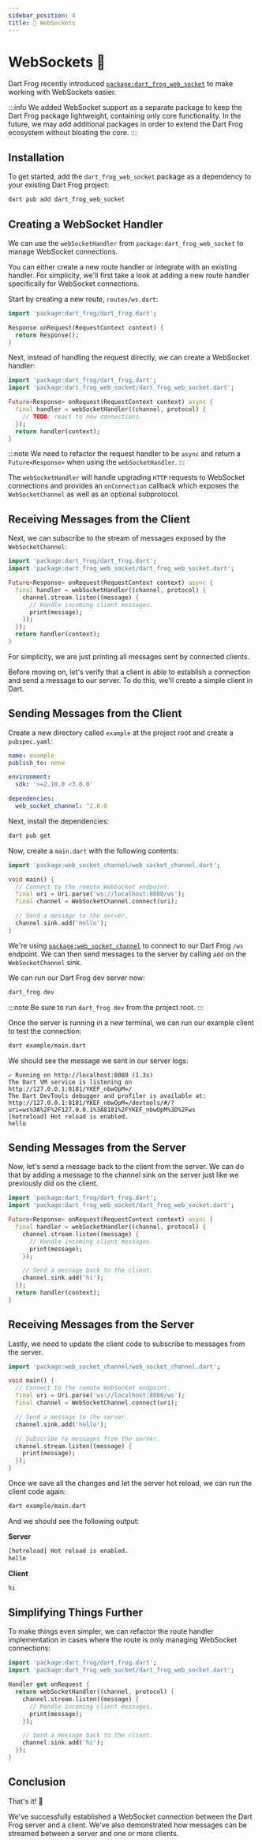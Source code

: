 ```yaml
---
sidebar_position: 4
title: 🔌 WebSockets
---
```


# WebSockets 🔌

Dart Frog recently introduced [`package:dart_frog_web_socket`](https://pub.dev/packages/dart_frog_web_socket) to make working with WebSockets easier.

:::info
We added WebSocket support as a separate package to keep the Dart Frog package lightweight, containing only core functionality. In the future, we may add additional packages in order to extend the Dart Frog ecosystem without bloating the core.
:::

## Installation

To get started, add the `dart_frog_web_socket` package as a dependency to your existing Dart Frog project:

```sh
dart pub add dart_frog_web_socket
```

## Creating a WebSocket Handler

We can use the `webSocketHandler` from `package:dart_frog_web_socket` to manage WebSocket connections.

You can either create a new route handler or integrate with an existing handler. For simplicity, we'll first take a look at adding a new route handler specifically for WebSocket connections.

Start by creating a new route, `routes/ws.dart`:

```dart
import 'package:dart_frog/dart_frog.dart';

Response onRequest(RequestContext context) {
  return Response();
}
```

Next, instead of handling the request directly, we can create a WebSocket handler:

```dart
import 'package:dart_frog/dart_frog.dart';
import 'package:dart_frog_web_socket/dart_frog_web_socket.dart';

Future<Response> onRequest(RequestContext context) async {
  final handler = webSocketHandler((channel, protocol) {
    // TODO: react to new connections.
  });
  return handler(context);
}
```

:::note
We need to refactor the request handler to be `async` and return a `Future<Response>` when using the `webSocketHandler`.
:::

The `webSocketHandler` will handle upgrading `HTTP` requests to WebSocket connections and provides an `onConnection` callback which exposes the `WebSocketChannel` as well as an optional subprotocol.

## Receiving Messages from the Client

Next, we can subscribe to the stream of messages exposed by the `WebSocketChannel`:

```dart
import 'package:dart_frog/dart_frog.dart';
import 'package:dart_frog_web_socket/dart_frog_web_socket.dart';

Future<Response> onRequest(RequestContext context) async {
  final handler = webSocketHandler((channel, protocol) {
    channel.stream.listen((message) {
      // Handle incoming client messages.
      print(message);
    });
  });
  return handler(context);
}
```

For simplicity, we are just printing all messages sent by connected clients.

Before moving on, let's verify that a client is able to establish a connection and send a message to our server. To do this, we'll create a simple client in Dart.

## Sending Messages from the Client

Create a new directory called `example` at the project root and create a `pubspec.yaml`:

```yaml
name: example
publish_to: none

environment:
  sdk: '>=2.18.0 <3.0.0'

dependencies:
  web_socket_channel: ^2.0.0
```

Next, install the dependencies:

```sh
dart pub get
```

Now, create a `main.dart` with the following contents:

```dart
import 'package:web_socket_channel/web_socket_channel.dart';

void main() {
  // Connect to the remote WebSocket endpoint.
  final uri = Uri.parse('ws://localhost:8080/ws');
  final channel = WebSocketChannel.connect(uri);

  // Send a message to the server.
  channel.sink.add('hello');
}
```

We're using [`package:web_socket_channel`](https://pub.dev/packages/web_socket_channel) to connect to our Dart Frog `/ws` endpoint. We can then send messages to the server by calling `add` on the `WebSocketChannel` sink.

We can run our Dart Frog dev server now:

```sh
dart_frog dev
```

:::note
Be sure to run `dart_frog dev` from the project root.
:::

Once the server is running in a new terminal, we can run our example client to test the connection:

```sh
dart example/main.dart
```

We should see the message we sent in our server logs:

```
✓ Running on http://localhost:8080 (1.3s)
The Dart VM service is listening on http://127.0.0.1:8181/YKEF_nbwOpM=/
The Dart DevTools debugger and profiler is available at: http://127.0.0.1:8181/YKEF_nbwOpM=/devtools/#/?uri=ws%3A%2F%2F127.0.0.1%3A8181%2FYKEF_nbwOpM%3D%2Fws
[hotreload] Hot reload is enabled.
hello
```

## Sending Messages from the Server

Now, let's send a message back to the client from the server. We can do that by adding a message to the channel sink on the server just like we previously did on the client.

```dart
import 'package:dart_frog/dart_frog.dart';
import 'package:dart_frog_web_socket/dart_frog_web_socket.dart';

Future<Response> onRequest(RequestContext context) async {
  final handler = webSocketHandler((channel, protocol) {
    channel.stream.listen((message) {
      // Handle incoming client messages.
      print(message);
    });

    // Send a message back to the client.
    channel.sink.add('hi');
  });
  return handler(context);
}
```

## Receiving Messages from the Server

Lastly, we need to update the client code to subscribe to messages from the server.

```dart
import 'package:web_socket_channel/web_socket_channel.dart';

void main() {
  // Connect to the remote WebSocket endpoint.
  final uri = Uri.parse('ws://localhost:8080/ws');
  final channel = WebSocketChannel.connect(uri);

  // Send a message to the server.
  channel.sink.add('hello');

  // Subscribe to messages from the server.
  channel.stream.listen((message) {
    print(message);
  });
}
```

Once we save all the changes and let the server hot reload, we can run the client code again:

```sh
dart example/main.dart
```

And we should see the following output:

**Server**

```sh
[hotreload] Hot reload is enabled.
hello
```

**Client**

```sh
hi
```

## Simplifying Things Further

To make things even simpler, we can refactor the route handler implementation in cases where the route is only managing WebSocket connections:

```dart
import 'package:dart_frog/dart_frog.dart';
import 'package:dart_frog_web_socket/dart_frog_web_socket.dart';

Handler get onRequest {
  return webSocketHandler((channel, protocol) {
    channel.stream.listen((message) {
      // Handle incoming client messages.
      print(message);
    });

    // Send a message back to the client.
    channel.sink.add('hi');
  });
}
```

## Conclusion

That's it! 🎉

We've successfully established a WebSocket connection between the Dart Frog server and a client. We've also demonstrated how messages can be streamed between a server and one or more clients.
